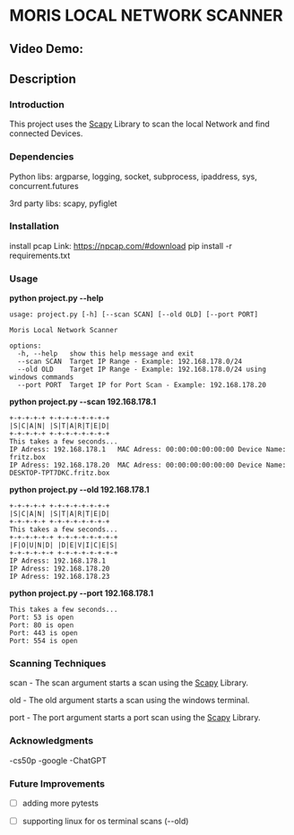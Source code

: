 # MORIS LOCAL NETWORK SCANNER
## Video Demo:  <URL HERE>
## Description
### Introduction
This project uses the [Scapy](https://pypi.org/project/scapy-python3/) Library to scan the local Network and find connected Devices. 

### Dependencies
Python libs: argparse, logging, socket, subprocess, ipaddress, sys, concurrent.futures

3rd party libs: scapy, pyfiglet

### Installation
install pcap
Link: https://npcap.com/#download
pip install -r requirements.txt

### Usage 
**python project.py --help**
```
usage: project.py [-h] [--scan SCAN] [--old OLD] [--port PORT]

Moris Local Network Scanner

options:
  -h, --help   show this help message and exit
  --scan SCAN  Target IP Range - Example: 192.168.178.0/24
  --old OLD    Target IP Range - Example: 192.168.178.0/24 using windows commands
  --port PORT  Target IP for Port Scan - Example: 192.168.178.20
```
**python project.py --scan 192.168.178.1**
```
+-+-+-+-+ +-+-+-+-+-+-+-+
|S|C|A|N| |S|T|A|R|T|E|D|
+-+-+-+-+ +-+-+-+-+-+-+-+
This takes a few seconds...
IP Adress: 192.168.178.1   MAC Adress: 00:00:00:00:00:00 Device Name: fritz.box
IP Adress: 192.168.178.20  MAC Adress: 00:00:00:00:00:00 Device Name: DESKTOP-TPT7DKC.fritz.box
```
**python project.py --old 192.168.178.1**
```
+-+-+-+-+ +-+-+-+-+-+-+-+
|S|C|A|N| |S|T|A|R|T|E|D|
+-+-+-+-+ +-+-+-+-+-+-+-+
This takes a few seconds...
+-+-+-+-+-+ +-+-+-+-+-+-+-+
|F|O|U|N|D| |D|E|V|I|C|E|S|
+-+-+-+-+-+ +-+-+-+-+-+-+-+
IP Adress: 192.168.178.1  
IP Adress: 192.168.178.20 
IP Adress: 192.168.178.23 
```
**python project.py --port  192.168.178.1**
```
This takes a few seconds...
Port: 53 is open
Port: 80 is open 
Port: 443 is open
Port: 554 is open
```

### Scanning Techniques
scan - The scan argument starts a scan using the [Scapy](https://pypi.org/project/scapy-python3/) Library.

old  - The old argument starts a scan using the windows terminal.

port - The port argument starts a port scan using the [Scapy](https://pypi.org/project/scapy-python3/) Library.

### Acknowledgments
-cs50p 
-google
-ChatGPT


### Future Improvements
- [ ] adding more pytests
- [ ] supporting linux for os terminal scans (--old)

